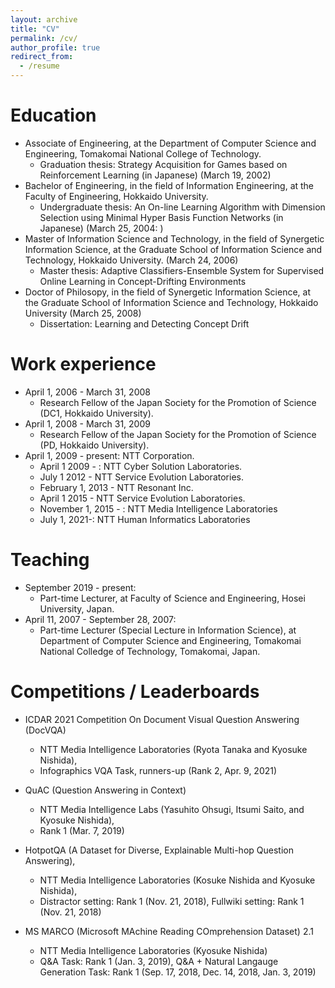 ```yaml
---
layout: archive
title: "CV"
permalink: /cv/
author_profile: true
redirect_from:
  - /resume
---
```


Education
======

* Associate of Engineering, at the Department of Computer Science and Engineering, Tomakomai National College of Technology.
  * Graduation thesis: Strategy Acquisition for Games based on Reinforcement Learning (in Japanese) (March 19, 2002)
* Bachelor of Engineering, in the field of Information Engineering, at the Faculty of Engineering, Hokkaido University.
  * Undergraduate thesis: An On-line Learning Algorithm with Dimension Selection using Minimal Hyper Basis Function Networks (in Japanese) (March 25, 2004: )
* Master of Information Science and Technology, in the field of Synergetic Information Science, at the Graduate School of Information Science and Technology, Hokkaido University. (March 24, 2006)
  * Master thesis: Adaptive Classifiers-Ensemble System for Supervised Online Learning in Concept-Drifting Environments
* Doctor of Philosopy, in the field of Synergetic Information Science, at the Graduate School of Information Science and Technology, Hokkaido University (March 25, 2008)
  * Dissertation: Learning and Detecting Concept Drift

Work experience
======
* April 1, 2006 - March 31, 2008
  * Research Fellow of the Japan Society for the Promotion of Science (DC1, Hokkaido University).
* April 1, 2008 - March 31, 2009
  * Research Fellow of the Japan Society for the Promotion of Science (PD, Hokkaido University).
* April 1, 2009 - present: NTT Corporation.
  * April 1 2009 - : NTT Cyber Solution Laboratories.
  * July 1 2012 - NTT Service Evolution Laboratories.
  * February 1, 2013 - NTT Resonant Inc.
  * April 1 2015 - NTT Service Evolution Laboratories.
  * November 1, 2015 - : NTT Media Intelligence Laboratories
  * July 1, 2021-: NTT Human Informatics Laboratories


  
Teaching
======
* September 2019 - present:
  * Part-time Lecturer, at Faculty of Science and Engineering, Hosei University, Japan.
* April 11, 2007 - September 28, 2007:
  * Part-time Lecturer (Special Lecture in Information Science), at Department of Computer Science and Engineering, Tomakomai National Colledge of Technology, Tomakomai, Japan.

Competitions / Leaderboards
======

* ICDAR 2021 Competition On Document Visual Question Answering (DocVQA)
  * NTT Media Intelligence Laboratories  (Ryota Tanaka and Kyosuke Nishida), 
  * Infographics VQA Task, runners-up (Rank 2,  Apr. 9, 2021)

* QuAC (Question Answering in Context)
  * NTT Media Intelligence Labs (Yasuhito Ohsugi, Itsumi Saito, and Kyosuke Nishida), 
  * Rank 1 (Mar. 7, 2019)

* HotpotQA (A Dataset for Diverse, Explainable Multi-hop Question Answering), 
  * NTT Media Intelligence Laboratories (Kosuke Nishida and Kyosuke Nishida), 
  * Distractor setting: Rank 1 (Nov. 21, 2018), Fullwiki setting: Rank 1 (Nov. 21, 2018) 

* MS MARCO (Microsoft MAchine Reading COmprehension Dataset) 2.1
  * NTT Media Intelligence Laboratories (Kyosuke Nishida)
  * Q&A Task: Rank 1 (Jan. 3, 2019), Q&A + Natural Langauge Generation Task: Rank 1 (Sep. 17, 2018, Dec. 14, 2018, Jan. 3, 2019) 
